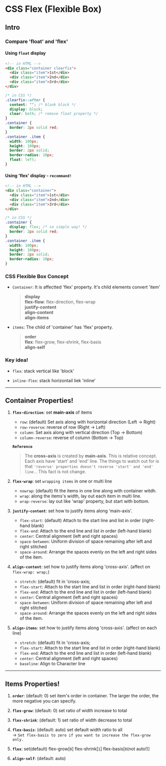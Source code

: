 # CSS Flex (Flexible Box)

## Intro

### Compare 'float' and 'flex'

#### Using `float` display

```html
<!-- in HTML -->
<div class="container clearfix">
  <div class="item">1st</div>
  <div class="item">2nd</div>
  <div class="item">3rd</div>
</div>
```

```css
/* in CSS */
.clearfix::after {
  content: ""; /* blank block */
  display: block;
  clear: both; /* remove float property */
}
.container {
  border: 2px solid red;
}
.container .item {
  width: 100px;
  height: 100px;
  border: 2px solid;
  border-radius: 10px;
  float: left;
}
```

#### Using 'flex' display - `recommand!`

```html
<!-- in HTML -->
<div class="container">
  <div class="item">1st</div>
  <div class="item">2nd</div>
  <div class="item">3rd</div>
</div>
```

```css
/* in CSS */
.container {
  display: flex; /* so simple way! */
  border: 2px solid red;
}
.container .item {
  width: 100px;
  height: 100px;
  border: 2px solid;
  border-radius: 10px;
}
```

### CSS Flexible Box Concept

- `Container`: It is affectted 'flex' property. It's child elements convert 'item'

  > **display**  
  > **flex-flow**: flex-direction, flex-wrap  
  > **justify-content**  
  > **align-content**  
  > **align-items**

- `items`: The child of 'container' has 'flex' property.
  > **order**  
  > **flex**: flex-grow, flex-shrink, flex-basis  
  > **align-self**

### Key idea!

- `flex`: stack vertical like 'block'

- `inline-flex`: stack horizontail liek 'inline'

---

## Container Properties!

1. **`flex-direction`**: set **main-axis** of items

   - `row`: (default) Set axis along with horizontal direction (Left -> Right)
   - `row-reverse`: reverse of row (Right -> Left)
   - `column`: Set axis along with vertical direction (Top -> Bottom)
   - `column-reverse`: reverse of column (Bottom -> Top)

   **`Reference`**

   > The **cross-axis** is created by **main-axis**. This is relative concept.
   > Each axis have 'start' and 'end' line.
   > The things to watch out for is that
   > `'reverse' properties doesn't reverse 'start' and 'end' line.`.
   > This fact is not change.

2. **`flex-wrap`**: set `wrapping items` in one or multi line

   - `nowrap`: (default) fit the items in one line along with container witdh.
   - `wrap`: along the items's width, lay out each item in multi line.
   - `wrap-reverse`: lay out like 'wrap' property, but start with bottom.

3. **`justify-content`**: set how to justify items along 'main-axis'.

   - `flex-start`: (default) Attach to the start line and list in order (right-hand blank)
   - `flex-end`: Attach to the end line and list in order (left-hand blank)
   - `center`: Central alignment (left and right spaces)
   - `space-between`: Uniform division of space remaining after left and right stitched
   - `space-around`: Arrange the spaces evenly on the left and right sides of the item.

4. **`align-content`**: set how to justify items along 'cross-axis'. (affect on `flex-wrap: wrap;`)

   - `stretch`: (default) fit in 'cross-axis;
   - `flex-start`: Attach to the start line and list in order (right-hand blank)
   - `flex-end`: Attach to the end line and list in order (left-hand blank)
   - `center`: Central alignment (left and right spaces)
   - `space-between`: Uniform division of space remaining after left and right stitched
   - `space-around`: Arrange the spaces evenly on the left and right sides of the item.

5. **`align-items`**: set how to justify items along 'cross-axis'. (affect on each line)
   - `stretch`: (default) fit in 'cross-axis;
   - `flex-start`: Attach to the start line and list in order (right-hand blank)
   - `flex-end`: Attach to the end line and list in order (left-hand blank)
   - `center`: Central alignment (left and right spaces)
   - `baseline`: Align to Character line

---

## Items Properties!

1. **`order`**: (default: 0) set item's order in container. The larger the order, the more negative you can specify.

2. **`flex-grow`**: (default: 0) set ratio of width increase to total

3. **`flex-shrink`**: (default: 1) set ratio of width decrease to total

4. **`flex-basis`**: (default: auto) set default width ratio to all  
   -> `Set flex-basis to zero if you want to increase the flex-grow only.`

5. **`flex`**: set(default) flex-grow[`0`] flex-shrink[`1`] flex-basis[`0`(not auto!)]

6. **`align-self`**: (default: auto)
